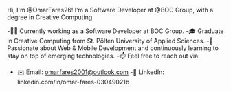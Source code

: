 Hi, I'm @OmarFares26!
I’m a Software Developer at @BOC Group, with a degree in Creative Computing.

-👨‍💻 Currently working as a Software Developer at BOC Group.
-🎓 Graduate in Creative Computing from St. Pölten University of Applied Sciences.
-🌱 Passionate about Web & Mobile Development and continuously learning to stay on top of emerging technologies.
-📫 Feel free to reach out via:
  - ✉️ Email: omarfares2001@outlook.com
  -💼 LinkedIn: linkedin.com/in/omar-fares-03049021b
